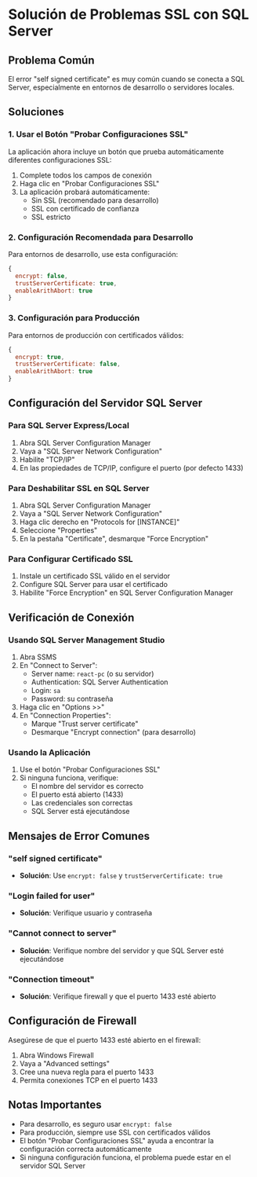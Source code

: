# Solución de Problemas SSL con SQL Server

## Problema Común

El error "self signed certificate" es muy común cuando se conecta a SQL Server, especialmente en entornos de desarrollo o servidores locales.

## Soluciones

### 1. Usar el Botón "Probar Configuraciones SSL"

La aplicación ahora incluye un botón que prueba automáticamente diferentes configuraciones SSL:

1. Complete todos los campos de conexión
2. Haga clic en "Probar Configuraciones SSL"
3. La aplicación probará automáticamente:
   - Sin SSL (recomendado para desarrollo)
   - SSL con certificado de confianza
   - SSL estricto

### 2. Configuración Recomendada para Desarrollo

Para entornos de desarrollo, use esta configuración:

```javascript
{
  encrypt: false,
  trustServerCertificate: true,
  enableArithAbort: true
}
```

### 3. Configuración para Producción

Para entornos de producción con certificados válidos:

```javascript
{
  encrypt: true,
  trustServerCertificate: false,
  enableArithAbort: true
}
```

## Configuración del Servidor SQL Server

### Para SQL Server Express/Local

1. Abra SQL Server Configuration Manager
2. Vaya a "SQL Server Network Configuration"
3. Habilite "TCP/IP"
4. En las propiedades de TCP/IP, configure el puerto (por defecto 1433)

### Para Deshabilitar SSL en SQL Server

1. Abra SQL Server Configuration Manager
2. Vaya a "SQL Server Network Configuration"
3. Haga clic derecho en "Protocols for [INSTANCE]"
4. Seleccione "Properties"
5. En la pestaña "Certificate", desmarque "Force Encryption"

### Para Configurar Certificado SSL

1. Instale un certificado SSL válido en el servidor
2. Configure SQL Server para usar el certificado
3. Habilite "Force Encryption" en SQL Server Configuration Manager

## Verificación de Conexión

### Usando SQL Server Management Studio

1. Abra SSMS
2. En "Connect to Server":
   - Server name: `react-pc` (o su servidor)
   - Authentication: SQL Server Authentication
   - Login: `sa`
   - Password: su contraseña
3. Haga clic en "Options >>"
4. En "Connection Properties":
   - Marque "Trust server certificate"
   - Desmarque "Encrypt connection" (para desarrollo)

### Usando la Aplicación

1. Use el botón "Probar Configuraciones SSL"
2. Si ninguna funciona, verifique:
   - El nombre del servidor es correcto
   - El puerto está abierto (1433)
   - Las credenciales son correctas
   - SQL Server está ejecutándose

## Mensajes de Error Comunes

### "self signed certificate"

- **Solución**: Use `encrypt: false` y `trustServerCertificate: true`

### "Login failed for user"

- **Solución**: Verifique usuario y contraseña

### "Cannot connect to server"

- **Solución**: Verifique nombre del servidor y que SQL Server esté ejecutándose

### "Connection timeout"

- **Solución**: Verifique firewall y que el puerto 1433 esté abierto

## Configuración de Firewall

Asegúrese de que el puerto 1433 esté abierto en el firewall:

1. Abra Windows Firewall
2. Vaya a "Advanced settings"
3. Cree una nueva regla para el puerto 1433
4. Permita conexiones TCP en el puerto 1433

## Notas Importantes

- Para desarrollo, es seguro usar `encrypt: false`
- Para producción, siempre use SSL con certificados válidos
- El botón "Probar Configuraciones SSL" ayuda a encontrar la configuración correcta automáticamente
- Si ninguna configuración funciona, el problema puede estar en el servidor SQL Server
